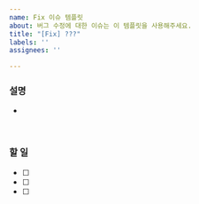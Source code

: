 ```yaml
---
name: Fix 이슈 템플릿
about: 버그 수정에 대한 이슈는 이 템플릿을 사용해주세요.
title: "[Fix] ???"
labels: ''
assignees: ''

---
```


### 설명
- 

<br>

### 할 일
- [ ] 
- [ ]
- [ ]
